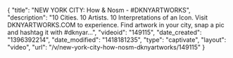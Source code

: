 {
    "title": "NEW YORK CITY: How & Nosm - #DKNYARTWORKS",
    "description": "10 Cities. 10 Artists. 10 Interpretations of an Icon. Visit DKNYARTWORKS.COM to experience. Find artwork in your city, snap a pic and hashtag it with #dknyar...",
    "videoid": "149115",
    "date_created": "1396392214",
    "date_modified": "1418181235",
    "type": "captivate",
    "layout": "video",
    "url": "\/v\/new-york-city-how-nosm-dknyartworks\/149115"
}